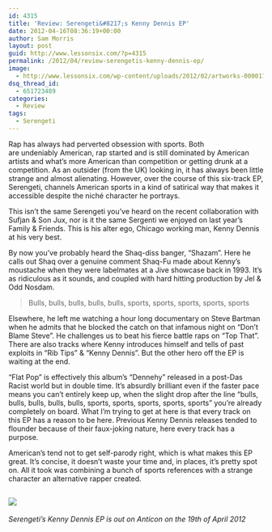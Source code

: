 ```yaml
---
id: 4315
title: 'Review: Serengeti&#8217;s Kenny Dennis EP'
date: 2012-04-16T08:36:19+00:00
author: Sam Morris
layout: post
guid: http://www.lessonsix.com/?p=4315
permalink: /2012/04/review-serengetis-kenny-dennis-ep/
image:
  - http://www.lessonsix.com/wp-content/uploads/2012/02/artworks-000017950098-yup5xu-original.jpg
dsq_thread_id:
  - 651723489
categories:
  - Review
tags:
  - Serengeti
---
```

Rap has always had perverted obsession with sports. Both are undeniably American, rap started and is still dominated by American artists and what&#8217;s more American than competition or getting drunk at a competition. As an outsider (from the UK) looking in, it has always been little strange and almost alienating. However, over the course of this six-track EP, Serengeti, channels American sports in a kind of satirical way that makes it accessible despite the niché character he portrays.

<!--more-->

This isn&#8217;t the same Serengeti you&#8217;ve heard on the recent collaboration with Sufjan & Son Jux, nor is it the same Sergenti we enjoyed on last year&#8217;s Family & Friends. This is his alter ego, Chicago working man, Kenny Dennis at his very best.

By now you&#8217;ve probably heard the Shaq-diss banger, &#8220;Shazam&#8221;. Here he calls out Shaq over a genuine comment Shaq-Fu made about Kenny&#8217;s moustache when they were labelmates at a Jive showcase back in 1993. It&#8217;s as ridiculous as it sounds, and coupled with hard hitting production by Jel & Odd Nosdam.

> Bulls, bulls, bulls, bulls, bulls, sports, sports, sports, sports, sports

Elsewhere, he left me watching a hour long documentary on Steve Bartman when he admits that he blocked the catch on that infamous night on &#8220;Don&#8217;t Blame Steve&#8221;. He challenges us to beat his fierce battle raps on &#8220;Top That&#8221;. There are also tracks where Kenny introduces himself and tells of past exploits in &#8220;Rib Tips&#8221; & &#8220;Kenny Dennis&#8221;. But the other hero off the EP is waiting at the end.

&#8220;Flat Pop&#8221; is effectively this album&#8217;s &#8220;Dennehy&#8221; released in a post-Das Racist world but in double time. It&#8217;s absurdly brilliant even if the faster pace means you can&#8217;t entirely keep up, when the slight drop after the line &#8220;bulls, bulls, bulls, bulls, bulls, sports, sports, sports, sports, sports&#8221; you&#8217;re already completely on board. What I&#8217;m trying to get at here is that every track on this EP has a reason to be here. Previous Kenny Dennis releases tended to flounder because of their faux-joking nature, here every track has a purpose.

American&#8217;s tend not to get self-parody right, which is what makes this EP great. It&#8217;s concise, it doesn&#8217;t waste your time and, in places, it&#8217;s pretty spot on. All it took was combining a bunch of sports references with a strange character an alternative rapper created.

## ![](http://www.lessonsix.com/wp-content/themes/lessonsix/images/review_four.png)

_Serengeti&#8217;s Kenny Dennis EP is out on Anticon on the 19th of April 2012_